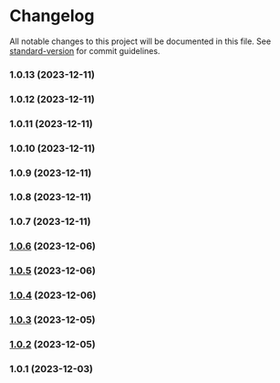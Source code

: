 # Changelog

All notable changes to this project will be documented in this file. See [standard-version](https://github.com/conventional-changelog/standard-version) for commit guidelines.

### 1.0.13 (2023-12-11)

### 1.0.12 (2023-12-11)

### 1.0.11 (2023-12-11)

### 1.0.10 (2023-12-11)

### 1.0.9 (2023-12-11)

### 1.0.8 (2023-12-11)

### 1.0.7 (2023-12-11)

### [1.0.6](https://github.com/iqbaaaaalf/askYourNotes/compare/v1.0.5...v1.0.6) (2023-12-06)

### [1.0.5](https://github.com/iqbaaaaalf/askYourNotes/compare/v1.0.4...v1.0.5) (2023-12-06)

### [1.0.4](https://github.com/iqbaaaaalf/askYourNotes/compare/v1.0.2...v1.0.4) (2023-12-06)

### [1.0.3](https://github.com/iqbaaaaalf/askYourNotes/compare/v1.0.2...v1.0.3) (2023-12-05)

### [1.0.2](https://github.com/iqbaaaaalf/askYourNotes/compare/v1.0.1...v1.0.2) (2023-12-05)

### 1.0.1 (2023-12-03)
